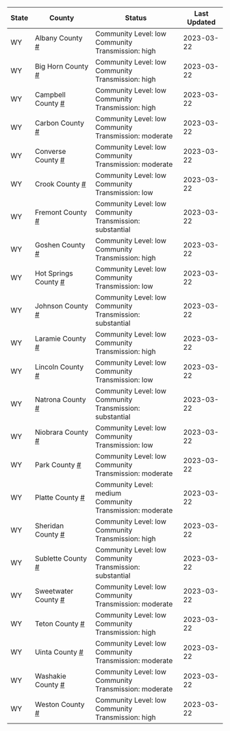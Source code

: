 State | County | Status | Last Updated
--- | --- | --- | --- 
WY | Albany County <a href="#albany_county">#</a> | <a name="albany_county"></a>Community Level: low<br/>Community Transmission: high | 2023-03-22
WY | Big Horn County <a href="#big_horn_county">#</a> | <a name="big_horn_county"></a>Community Level: low<br/>Community Transmission: high | 2023-03-22
WY | Campbell County <a href="#campbell_county">#</a> | <a name="campbell_county"></a>Community Level: low<br/>Community Transmission: high | 2023-03-22
WY | Carbon County <a href="#carbon_county">#</a> | <a name="carbon_county"></a>Community Level: low<br/>Community Transmission: moderate | 2023-03-22
WY | Converse County <a href="#converse_county">#</a> | <a name="converse_county"></a>Community Level: low<br/>Community Transmission: moderate | 2023-03-22
WY | Crook County <a href="#crook_county">#</a> | <a name="crook_county"></a>Community Level: low<br/>Community Transmission: low | 2023-03-22
WY | Fremont County <a href="#fremont_county">#</a> | <a name="fremont_county"></a>Community Level: low<br/>Community Transmission: substantial | 2023-03-22
WY | Goshen County <a href="#goshen_county">#</a> | <a name="goshen_county"></a>Community Level: low<br/>Community Transmission: high | 2023-03-22
WY | Hot Springs County <a href="#hot_springs_county">#</a> | <a name="hot_springs_county"></a>Community Level: low<br/>Community Transmission: low | 2023-03-22
WY | Johnson County <a href="#johnson_county">#</a> | <a name="johnson_county"></a>Community Level: low<br/>Community Transmission: substantial | 2023-03-22
WY | Laramie County <a href="#laramie_county">#</a> | <a name="laramie_county"></a>Community Level: low<br/>Community Transmission: high | 2023-03-22
WY | Lincoln County <a href="#lincoln_county">#</a> | <a name="lincoln_county"></a>Community Level: low<br/>Community Transmission: low | 2023-03-22
WY | Natrona County <a href="#natrona_county">#</a> | <a name="natrona_county"></a>Community Level: low<br/>Community Transmission: substantial | 2023-03-22
WY | Niobrara County <a href="#niobrara_county">#</a> | <a name="niobrara_county"></a>Community Level: low<br/>Community Transmission: low | 2023-03-22
WY | Park County <a href="#park_county">#</a> | <a name="park_county"></a>Community Level: low<br/>Community Transmission: moderate | 2023-03-22
WY | Platte County <a href="#platte_county">#</a> | <a name="platte_county"></a>Community Level: medium<br/>Community Transmission: moderate | 2023-03-22
WY | Sheridan County <a href="#sheridan_county">#</a> | <a name="sheridan_county"></a>Community Level: low<br/>Community Transmission: high | 2023-03-22
WY | Sublette County <a href="#sublette_county">#</a> | <a name="sublette_county"></a>Community Level: low<br/>Community Transmission: substantial | 2023-03-22
WY | Sweetwater County <a href="#sweetwater_county">#</a> | <a name="sweetwater_county"></a>Community Level: low<br/>Community Transmission: moderate | 2023-03-22
WY | Teton County <a href="#teton_county">#</a> | <a name="teton_county"></a>Community Level: low<br/>Community Transmission: high | 2023-03-22
WY | Uinta County <a href="#uinta_county">#</a> | <a name="uinta_county"></a>Community Level: low<br/>Community Transmission: moderate | 2023-03-22
WY | Washakie County <a href="#washakie_county">#</a> | <a name="washakie_county"></a>Community Level: low<br/>Community Transmission: moderate | 2023-03-22
WY | Weston County <a href="#weston_county">#</a> | <a name="weston_county"></a>Community Level: low<br/>Community Transmission: high | 2023-03-22
